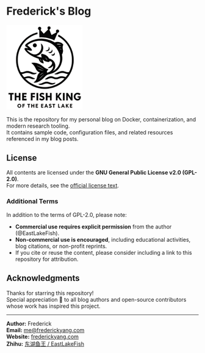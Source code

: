 # Frederick's Blog

<p align="left">
  <img src="assets/logo.png" alt="Frederick's Blog Logo" width="200"/>
</p>

This is the repository for my personal blog on Docker, containerization, and modern research tooling.  
It contains sample code, configuration files, and related resources referenced in my blog posts.

## License

All contents are licensed under the **GNU General Public License v2.0 (GPL-2.0)**.  
For more details, see the [official license text](https://www.gnu.org/licenses/old-licenses/gpl-2.0.html).

### Additional Terms

In addition to the terms of GPL-2.0, please note:

- **Commercial use requires explicit permission** from the author (@EastLakeFish).
- **Non-commercial use is encouraged**, including educational activities, blog citations, or non-profit reprints.
- If you cite or reuse the content, please consider including a link to this repository for attribution.

## Acknowledgments

Thanks for starring this repository!  
Special appreciation 🙏 to all blog authors and open-source contributors whose work has inspired this project.

---

**Author:** Frederick <br>
**Email:** me@frederickyang.com <br>
**Website:** [frederickyang.com](https://frederickyang.com) <br>
**Zhihu:** [东湖鱼王 / EastLakeFish](https://www.zhihu.com/people/frederick-yang-14) <br>

